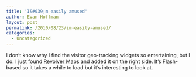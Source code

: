 ```yaml
---
title: 'I&#039;m easily amused'
author: Evan Hoffman
layout: post
permalink: /2010/08/23/im-easily-amused/
categories:
  - Uncategorized
---
```

I don&#8217;t know why I find the visitor geo-tracking widgets so entertaining, but I do. I just found <a href="http://www.revolvermaps.com/" onclick="_gaq.push(['_trackEvent', 'outbound-article', 'http://www.revolvermaps.com/', 'Revolver Maps']);" >Revolver Maps</a> and added it on the right side. It&#8217;s Flash-based so it takes a while to load but it&#8217;s interesting to look at.